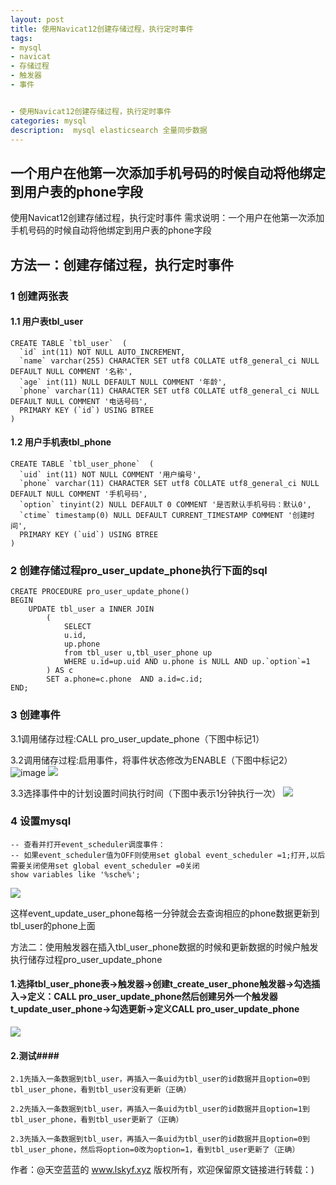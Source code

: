 ```yaml
---
layout: post
title: 使用Navicat12创建存储过程，执行定时事件
tags:
- mysql 
- navicat
- 存储过程
- 触发器
- 事件


- 使用Navicat12创建存储过程，执行定时事件
categories: mysql
description:  mysql elasticsearch 全量同步数据
---
```

##  一个用户在他第一次添加手机号码的时候自动将他绑定到用户表的phone字段
<!-- more -->

使用Navicat12创建存储过程，执行定时事件
需求说明：一个用户在他第一次添加手机号码的时候自动将他绑定到用户表的phone字段

## 方法一：创建存储过程，执行定时事件

### 1      创建两张表

#### 1.1      用户表tbl_user
```
CREATE TABLE `tbl_user`  (
  `id` int(11) NOT NULL AUTO_INCREMENT,
  `name` varchar(255) CHARACTER SET utf8 COLLATE utf8_general_ci NULL DEFAULT NULL COMMENT '名称',
  `age` int(11) NULL DEFAULT NULL COMMENT '年龄',
  `phone` varchar(11) CHARACTER SET utf8 COLLATE utf8_general_ci NULL DEFAULT NULL COMMENT '电话号码',
  PRIMARY KEY (`id`) USING BTREE
)
```
#### 1.2      用户手机表tbl_phone
```
CREATE TABLE `tbl_user_phone`  (
  `uid` int(11) NOT NULL COMMENT '用户编号',
  `phone` varchar(11) CHARACTER SET utf8 COLLATE utf8_general_ci NULL DEFAULT NULL COMMENT '手机号码',
  `option` tinyint(2) NULL DEFAULT 0 COMMENT '是否默认手机号码：默认0',
  `ctime` timestamp(0) NULL DEFAULT CURRENT_TIMESTAMP COMMENT '创建时间',
  PRIMARY KEY (`uid`) USING BTREE
)
```
### 2      创建存储过程pro_user_update_phone执行下面的sql
```
CREATE PROCEDURE pro_user_update_phone()
BEGIN
    UPDATE tbl_user a INNER JOIN
		(
			SELECT 
			u.id,
			up.phone
			from tbl_user u,tbl_user_phone up 
			WHERE u.id=up.uid AND u.phone is NULL AND up.`option`=1
		) AS c 
		SET a.phone=c.phone  AND a.id=c.id;
END;
```
### 3      创建事件

3.1调用储存过程:CALL pro_user_update_phone（下图中标记1）

3.2调用储存过程:启用事件，将事件状态修改为ENABLE（下图中标记2）
![image](https://github.com/tiankonglanlande/QZoneBttom/raw/master/)
<img src="{{ site.assets }}/images/2018-07-07/2018070721581661.png"/>

3.3选择事件中的计划设置时间执行时间（下图中表示1分钟执行一次）
<img src="{{ site.assets }}/images/2018-07-07/2018070721581661.png"/>


### 4      设置mysql

 
```
-- 查看并打开event_scheduler调度事件：
-- 如果event_scheduler值为OFF则使用set global event_scheduler =1;打开,以后需要关闭使用set global event_scheduler =0关闭
show variables like '%sche%';
```
 <img src="{{ site.assets }}/images/2018-07-07/20180707220851584.png"/>
 
 这样event_update_user_phone每格一分钟就会去查询相应的phone数据更新到tbl_user的phone上面

方法二：使用触发器在插入tbl_user_phone数据的时候和更新数据的时候户触发执行储存过程pro_user_update_phone

#### 1.选择tbl_user_phone表->触发器->创建t_create_user_phone触发器->勾选插入->定义：CALL pro_user_update_phone然后创建另外一个触发器t_update_user_phone->勾选更新->定义CALL pro_user_update_phone
 <img src="{{ site.assets }}/images/2018-07-07/20180707221024745.png"/>

#### 2.测试####

    2.1先插入一条数据到tbl_user，再插入一条uid为tbl_user的id数据并且option=0到tbl_user_phone，看到tbl_user没有更新（正确）

    2.2先插入一条数据到tbl_user，再插入一条uid为tbl_user的id数据并且option=1到tbl_user_phone，看到tbl_user更新了（正确）

    2.3先插入一条数据到tbl_user，再插入一条uid为tbl_user的id数据并且option=0到tbl_user_phone，然后将option=0改为option=1，看到tbl_user更新了（正确）

作者：@天空蓝蓝的    www.lskyf.xyz 
版权所有，欢迎保留原文链接进行转载：)


